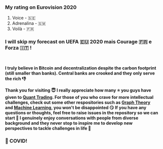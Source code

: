 ### My rating on Eurovision 2020

1. Voice - 🇸🇪
2. Adrenalina - 🇸🇲
3. Voilà - 🇫🇷

### I will skip my forecast on UEFA :eu: 2020 mais Courage :fr: e Forza :it: !

&nbsp;
&nbsp;

**I truly believe in Bitcoin and decentralization despite the carbon footprint (still smaller than banks). Central banks are crooked and they only serve the rich :thumbsdown:**

**Thank you for visiting :innocent: I really appreciate how many :star: you guys have given to <a href=https://github.com/je-suis-tm/quant-trading>Quant Trading</a>. For those of you who crave for more intellectual challenges, check out some other respositories such as <a href=https://github.com/je-suis-tm/graph-theory>Graph Theory</a> and <a href=https://github.com/je-suis-tm/machine-learning>Machine Learning</a>, you won't be disappointed :smirk: If you have any questions or thoughts, feel free to raise issues in the repository so we can start :speech_balloon: I genuinely enjoy conversations with people from diverse background and they never stop to inspire me to develop new perspectives to tackle challenges in life :muscle:**

### :fu: COVID!

